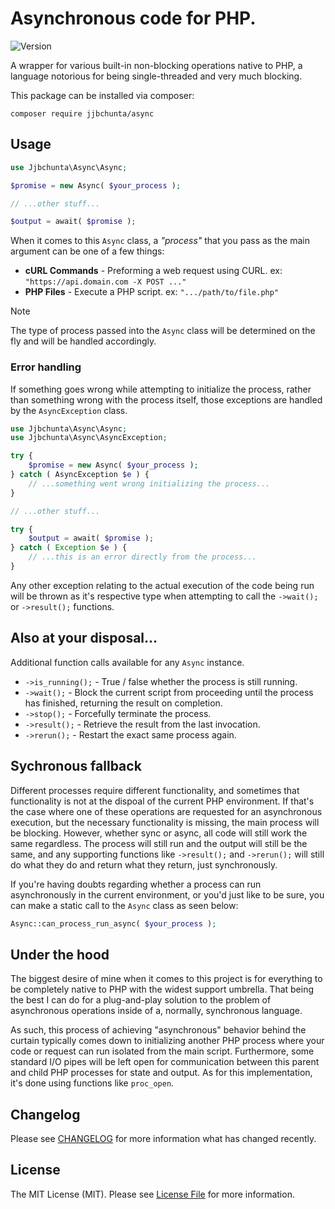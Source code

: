 # Asynchronous code for PHP.

![Version](https://img.shields.io/badge/Version-1.2.1-brightgreen)

A wrapper for various built-in non-blocking operations native to PHP, a language notorious for being single-threaded and very much blocking.

This package can be installed via composer:

```
composer require jjbchunta/async
```

## Usage

``` php
use Jjbchunta\Async\Async;

$promise = new Async( $your_process );

// ...other stuff...

$output = await( $promise );
```

When it comes to this `Async` class, a _"process"_ that you pass as the main argument can be one of a few things:

- **cURL Commands** - Preforming a web request using CURL. ex: `"https://api.domain.com -X POST ..."`
- **PHP Files** - Execute a PHP script. ex: `".../path/to/file.php"`

> [!NOTE]
> The type of process passed into the `Async` class will be determined on the fly and will be handled accordingly.

### Error handling

If something goes wrong while attempting to initialize the process, rather than something wrong with the process itself, those exceptions are handled by the `AsyncException` class.

``` php
use Jjbchunta\Async\Async;
use Jjbchunta\Async\AsyncException;

try {
    $promise = new Async( $your_process );
} catch ( AsyncException $e ) {
    // ...something went wrong initializing the process...
}

// ...other stuff...

try {
    $output = await( $promise );
} catch ( Exception $e ) {
    // ...this is an error directly from the process...
}
```

Any other exception relating to the actual execution of the code being run will be thrown as it's respective type when attempting to call the `->wait();` or `->result();` functions.

## Also at your disposal...

Additional function calls available for any `Async` instance.

* `->is_running();` - True / false whether the process is still running.
* `->wait();` - Block the current script from proceeding until the process has finished, returning the result on completion.
* `->stop();` - Forcefully terminate the process.
* `->result();` - Retrieve the result from the last invocation.
* `->rerun();` - Restart the exact same process again.

## Sychronous fallback

Different processes require different functionality, and sometimes that functionality is not at the dispoal of the current PHP environment. If that's the case where one of these operations are requested for an asynchronous execution, but the necessary functionality is missing, the main process will be blocking. However, whether sync or async, all code will still work the same regardless. The process will still run and the output will still be the same, and any supporting functions like `->result();` and `->rerun();` will still do what they do and return what they return, just synchronously.

If you're having doubts regarding whether a process can run asynchronously in the current environment, or you'd just like to be sure, you can make a static call to the `Async` class as seen below:

``` php
Async::can_process_run_async( $your_process );
```

## Under the hood

The biggest desire of mine when it comes to this project is for everything to be completely native to PHP with the widest support umbrella. That being the best I can do for a plug-and-play solution to the problem of asynchronous operations inside of a, normally, synchronous language.

As such, this process of achieving "asynchronous" behavior behind the curtain typically comes down to initializing another PHP process where your code or request can run isolated from the main script. Furthermore, some standard I/O pipes will be left open for communication between this parent and child PHP processes for state and output. As for this implementation, it's done using functions like `proc_open`.

## Changelog

Please see [CHANGELOG](https://github.com/jjbchunta/async/blob/main/CHANGELOG.md) for more information what has changed recently.

## License

The MIT License (MIT). Please see [License File](https://github.com/jjbchunta/async/blob/main/LICENSE) for more information.
